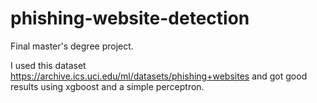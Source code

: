 # phishing-website-detection
Final master's degree project. 

I used this dataset https://archive.ics.uci.edu/ml/datasets/phishing+websites and got good results using xgboost and a simple perceptron.
